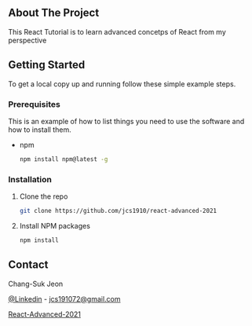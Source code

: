 <!-- ABOUT THE PROJECT -->

## About The Project

This React Tutorial is to learn advanced concetps of React from my perspective

## Getting Started

To get a local copy up and running follow these simple example steps.

### Prerequisites

This is an example of how to list things you need to use the software and how to install them.

- npm
  ```sh
  npm install npm@latest -g
  ```

### Installation

1. Clone the repo

   ```sh
   git clone https://github.com/jcs1910/react-advanced-2021
   ```

2. Install NPM packages
   ```sh
   npm install
   ```

<!-- CONTACT -->

## Contact

Chang-Suk Jeon

[@Linkedin](https://www.linkedin.com/in/%EC%B0%BD%EC%84%9D-%EC%A0%84-0442ba162/) - jcs191072@gmail.com

[React-Advanced-2021](https://github.com/jcs1910/react-advanced-2021)

